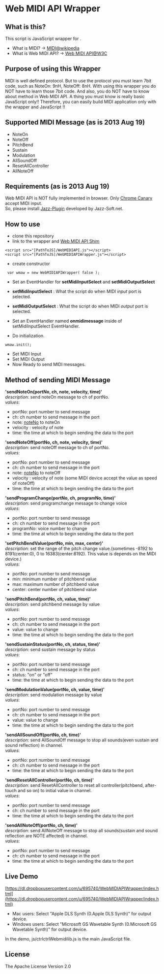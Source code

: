 # Web MIDI API Wrapper

## What is this?
This script is JavaScript wrapper for .

 - What is MIDI? -> [MIDI@wikipedia](http://en.wikipedia.org/wiki/MIDI)
  - What is Web MIDI API? -> [Web MIDI API@W3C](http://webaudio.github.io/web-midi-api/)

## Purpose of using this Wrapper
MIDI is well defined protocol. But to use the protocol you must learn 7bit code, such as NoteOn: 9nH, NoteOff: 8nH.
With using this wrapper you do NOT have to learn those 7bit code. And also, you do NOT have to know about method in Web MIDI API. A thing you must know is really basic JavaScript only!!
Therefore, you can easily build MIDI application only with the wrapper and JavaScript !!

## Supported MIDI Message (as is 2013 Aug 19)

 - NoteOn
 - NoteOff
 - PitchBend
 - Sustain
 - Modulation
 - AllSoundOff
 - ResetAllController
 - AllNoteOff

## Requirements (as is 2013 Aug 19)
Web MIDI API is NOT fully implemented in browser. Only [Chrome Canary](http://www.google.co.jp/intl/ja/chrome/browser/canary.html) accept MIDI input.  
So, please install [Jazz-Plugin](http://jazz-soft.net/) developed by Jazz-Soft.net.

## How to use
 - clone this repository
 - link to the wrapper and [Web MIDI API Shim](https://github.com/cwilso/WebMIDIAPIShim)

```
<script src="[PathToJS]/WebMIDIAPI.js"></script>
<script src="[PathToJS]/WebMIDIAPIWrapper.js"></script>
```

 - create constructor

```
 var wmaw = new WebMIDIAPIWrapper( false );
 ```


 - Set an EventHandler for **setMidiInputSelect** and **setMidiOutputSelect**
 - **setMidiInputSelect** : What the script do when MIDI *input* port is selected.
 - **setMidiOutputSelect** : What the script do when MIDI *output* port is selected.
 - Set an EventHandler named **onmidimessage** inside of setMidiInputSelect EventHandler.

 - Do initialization.

```
wmaw.init();
```

 - Set MIDI Input
 - Set MIDI Output
 - Now Ready to send MIDI messages.

## Method of sending MIDI Message

**'sendNoteOn(portNo, ch, note, velocity, time)'**  
*description*: send noteOn message to ch of portNo.  
*values*:

- portNo: port number to send message
- ch: ch number to send message in the port
- note: [noteNo](http://upload.wikimedia.org/wikipedia/commons/7/7a/NoteNamesFrequenciesAndMidiNumbers.svg) to noteOn
- velocity : velocity of note
- time: the time at which to begin sending the data to the port

**'sendNoteOff(portNo, ch, note, velocity, time)'**  
*description*: send noteOff message to ch of portNo.  
*values*:

- portNo: port number to send message
- ch: ch number to send message in the port
- note: [noteNo](http://upload.wikimedia.org/wikipedia/commons/7/7a/NoteNamesFrequenciesAndMidiNumbers.svg) to noteOff
- velocity : velocity of note (some MIDI device accept the value as speed of noteOff)
- time: the time at which to begin sending the data to the port

**'sendProgramChange(portNo, ch, programNo, time)'**  
*description*: send programchange message to change voice  
*values*:

- portNo: port number to send message
- ch: ch number to send message in the port
- programNo: voice number to change
- time: the time at which to begin sending the data to the port


**'setPitchBendValue(portNo, min, max, center)'**  
*description*: set the range of the pitch change value.(sometimes -8192 to 8191(center:0), 0 to 16383(center:8192). This value is depends on the MIDI device.)  
*values*:

- portNo: port number to send message
- min: minimum number of pitchbend value
- max: maximum number of pitchbend value
- center: center number of pitchbend value

**'sendPitchBend(portNo, ch, value, time)'**  
*description*: send pitchbend message by value  
*values*:

- portNo: port number to send message
- ch: ch number to send message in the port
- value: value to change
- time: the time at which to begin sending the data to the port

**'sendSustainStatus(portNo, ch, status, time)'**  
*description*: send sustain message by status  
*values*:

- portNo: port number to send message
- ch: ch number to send message in the port
- status: "on" or "off"
- time: the time at which to begin sending the data to the port

**'sendModulationValue(portNo, ch, value, time)'**  
*description*: send modulation message by value  
*values*:

- portNo: port number to send message
- ch: ch number to send message in the port
- value: value to change
- time: the time at which to begin sending the data to the port

**'sendAllSoundOff(portNo, ch, time)'**  
*description*: send AllSoundOff message to stop all sounds(even sustain and sound reflection) in channel.  
*values*:

- portNo: port number to send message
- ch: ch number to send message in the port
- time: the time at which to begin sending the data to the port

**'sendResetAllController(portNo, ch, time)'**  
*description*: send ResetAllController to reset all controller(pitchbend, after-touch and so on) to initial value in channel.  
*values*:

- portNo: port number to send message
- ch: ch number to send message in the port
- time: the time at which to begin sending the data to the port

**'sendAllNoteOff(portNo, ch, time)'**  
*description*: send AllNoteOff message to stop all sounds(sustain and sound reflection are NOTE affected) in channel.  
*values*:
  
- portNo: port number to send message
- ch: ch number to send message in the port
- time: the time at which to begin sending the data to the port


## Live Demo
[https://dl.dropboxusercontent.com/u/695740/WebMIDIAPIWrapper/index.html](https://dl.dropboxusercontent.com/u/695740/WebMIDIAPIWrapper/index.html)

 - Mac users: Select "Apple DLS Synth (0.Apple DLS Synth)" for output device.
 - Windows users: Select "Microsoft GS Wavetable Synth (0.Microsoft GS Wavetable Synth)" for output device.

In the demo, js/ctrlctrlWebmidilib.js is the main JavaScript file. 




## License

The Apache License Version 2.0
